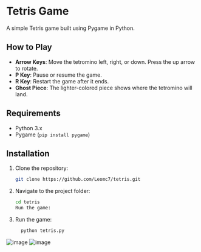 # Tetris Game

A simple Tetris game built using Pygame in Python.

## How to Play
- **Arrow Keys**: Move the tetromino left, right, or down. Press the up arrow to rotate.
- **P Key**: Pause or resume the game.
- **R Key**: Restart the game after it ends.
- **Ghost Piece**: The lighter-colored piece shows where the tetromino will land.

## Requirements
- Python 3.x
- Pygame (`pip install pygame`)

## Installation
1. Clone the repository:
   ```bash
   git clone https://github.com/Leomc7/tetris.git

2. Navigate to the project folder:
    ```bash
   cd tetris
   Run the game:

3. Run the game:
   ```bash
     python tetris.py

![image](https://github.com/user-attachments/assets/638baf96-87ab-4f14-a453-a310e0998ebf)
![image](https://github.com/user-attachments/assets/6d1b2efb-7145-49e5-b9be-1b2b80c4e97d)


